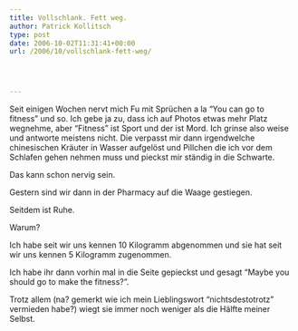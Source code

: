 ```yaml
---
title: Vollschlank. Fett weg.
author: Patrick Kollitsch
type: post
date: 2006-10-02T11:31:41+00:00
url: /2006/10/vollschlank-fett-weg/




---
```

Seit einigen Wochen nervt mich Fu mit Spr&uuml;chen a la &#8220;You can go to fitness&#8221; und so. Ich gebe ja zu, dass ich auf Photos etwas mehr Platz wegnehme, aber &#8220;Fitness&#8221; ist Sport und der ist Mord. Ich grinse also weise und antworte meistens nicht. Die verpasst mir dann irgendwelche chinesischen Kr&auml;uter in Wasser aufgel&ouml;st und Pillchen die ich vor dem Schlafen gehen nehmen muss und pieckst mir st&auml;ndig in die Schwarte. 

Das kann schon nervig sein. 

Gestern sind wir dann in der Pharmacy auf die Waage gestiegen. 

Seitdem ist Ruhe.

Warum?

Ich habe seit wir uns kennen 10 Kilogramm abgenommen und sie hat seit wir uns kennen 5 Kilogramm zugenommen. 

Ich habe ihr dann vorhin mal in die Seite gepieckst und gesagt &#8220;Maybe you should go to make the fitness?&#8221;. 

Trotz allem (na? gemerkt wie ich mein Lieblingswort &#8220;nichtsdestotrotz&#8221; vermieden habe?) wiegt sie immer noch weniger als die H&auml;lfte meiner Selbst.